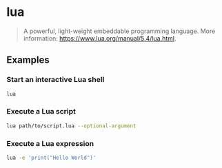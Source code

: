 # lua

> A powerful, light-weight embeddable programming language. More information: <https://www.lua.org/manual/5.4/lua.html>.

## Examples

### Start an interactive Lua shell

```bash
lua
```

### Execute a Lua script

```bash
lua path/to/script.lua --optional-argument
```

### Execute a Lua expression

```bash
lua -e 'print("Hello World")'
```
